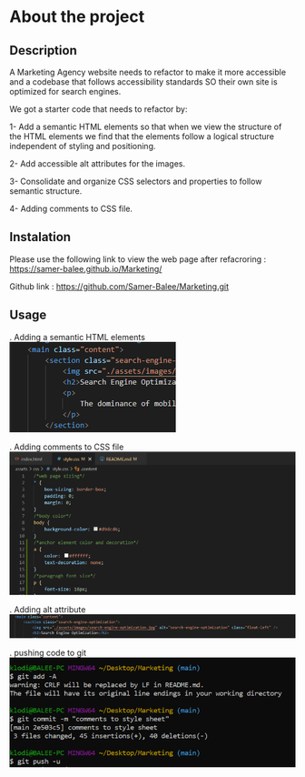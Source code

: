 # About the project

## Description

A Marketing Agency website needs to refactor to make it more accessible and a codebase that follows accessibility standards SO their own site is optimized for search engines.

We got a starter code that needs to refactor by:

1- Add a semantic HTML elements so that when we view the structure of the HTML elements we find that the elements follow a logical structure independent of styling and positioning.

2- Add accessible alt attributes for the images.

3- Consolidate and organize CSS selectors and properties to follow semantic structure.

4- Adding comments to CSS file.

## Instalation

Please use the following link to view the web page after refacroring : https://samer-balee.github.io/Marketing/

Github link : https://github.com/Samer-Balee/Marketing.git

## Usage

. Adding a semantic HTML elements ![alt text](assets/images/semantic-html.PNG)    
   
. Adding comments to CSS file ![alt text](assets/images/add-comments-css.PNG)

. Adding alt attribute ![alt text](assets/images/alt-atributes.PNG)
  
. pushing code to git ![alt text](assets/images/pushing-code-to-github.PNG)


      
 



